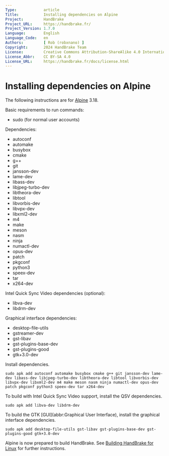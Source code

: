 ```yaml
---
Type:            article
Title:           Installing dependencies on Alpine
Project:         HandBrake
Project_URL:     https://handbrake.fr/
Project_Version: 1.7.0
Language:        English
Language_Code:   en
Authors:         [ Rob (robxnano) ]
Copyright:       2024 HandBrake Team
License:         Creative Commons Attribution-ShareAlike 4.0 International
License_Abbr:    CC BY-SA 4.0
License_URL:     https://handbrake.fr/docs/license.html
---
```


Installing dependencies on Alpine
=================================

The following instructions are for [Alpine](https://www.alpinelinux.org) 3.18.

Basic requirements to run commands:

- sudo (for normal user accounts)

Dependencies:

- autoconf
- automake
- busybox
- cmake
- g++
- git
- jansson-dev
- lame-dev
- libass-dev
- libjpeg-turbo-dev
- libtheora-dev
- libtool
- libvorbis-dev
- libvpx-dev
- libxml2-dev
- m4
- make
- meson
- nasm
- ninja
- numactl-dev
- opus-dev
- patch
- pkgconf
- python3
- speex-dev
- tar
- x264-dev

Intel Quick Sync Video dependencies (optional):

- libva-dev
- libdrm-dev

Graphical interface dependencies:

- desktop-file-utils
- gstreamer-dev
- gst-libav
- gst-plugins-base-dev
- gst-plugins-good
- gtk+3.0-dev

Install dependencies.

    sudo apk add autoconf automake busybox cmake g++ git jansson-dev lame-dev libass-dev libjpeg-turbo-dev libtheora-dev libtool libvorbis-dev libvpx-dev libxml2-dev m4 make meson nasm ninja numactl-dev opus-dev patch pkgconf python3 speex-dev tar x264-dev

To build with Intel Quick Sync Video support, install the QSV dependencies.

    sudo apk add libva-dev libdrm-dev

To build the GTK [GUI](abbr:Graphical User Interface), install the graphical interface dependencies.

    sudo apk add desktop-file-utils gst-libav gst-plugins-base-dev gst-plugins-good gtk+3.0-dev

Alpine is now prepared to build HandBrake. See [Building HandBrake for Linux](build-linux.html) for further instructions.
